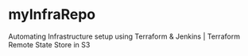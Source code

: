 # myInfraRepo
Automating Infrastructure setup using Terraform &amp; Jenkins | Terraform Remote State Store in S3
